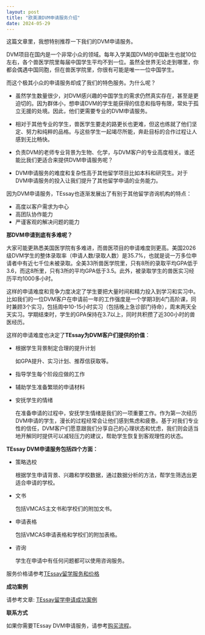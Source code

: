 ```yaml
---
layout: post
title: "欧美澳DVM申请服务介绍"
date: 2024-05-29
---
```


这篇文章里，我想特别推荐一下我们的DVM申请服务。

DVM项目在国内是一个非常小众的领域。每年入学美国DVM的中国新生也就10位左右，各个兽医学院里每届中国学生平均不到一位。虽然全世界无论走到哪里，你都会偶遇中国同胞，但在兽医学院里，你很有可能是唯一一位中国学生。

而这个极其小众的申请服务却成了我们的特色服务。为什么呢？

+ 虽然学生数量很少，对DVM感兴趣的中国学生的需求仍然真实存在，甚至是更迫切的。因为群体小，想申请DVM的学生能获得的信息和指导有限，常处于孤立无援的处境。因此，他们更需要专业的DVM申请服务。
  
+ 相对于其他专业的学生，兽医学生要走的路更长也更难，但这也练就了他们坚定、努力和纯粹的品格。与这些学生一起竭尽所能，奔赴目标的合作过程让人感到无比畅快。

+ 负责DVM的老师专业背景为生物、化学，与DVM客户的专业高度相关。谁还能比我们更适合来提供DVM申请服务呢？

+ DVM申请服务的难度和复杂性高于其他留学项目比如本科和研究生。对于DVM申请服务的投入让我们提升了其他留学申请的业务能力。

因为DVM申请服务，TEssay也逐渐发展出了有别于其他留学咨询机构的特点：

+ 高度以客户需求为中心
+ 高团队协作能力
+ 严谨客观的解决问题的能力

**那DVM申请到底有多难呢？**

大家可能更熟悉美国医学院有多难进，而兽医项目的申请难度则更高。美国2026级DVM学生的整体录取率（申请人数/录取人数）是35.7%，也就是说一万多位申请者中有近七千位未被录取。全美33所兽医学院里，只有8所的录取平均GPA低于3.6，而这8所里，只有3所的平均GPA低于3.5。此外，被录取学生的兽医实习经历平均1000多小时。

这样的申请难度和竞争力度决定了学生要把大量时间和精力投入到学习和实习中。比如我们的一位DVM客户在申请前一年的工作强度是一个学期3到4门高阶课，同时兼顾3个实习，包括周中10-15小时实习（包括晚上急诊部门待命），周末两天全天实习。学期结束时，学生的GPA保持在3.7以上，同时共积攒了近300小时的兽医经历。

这样的申请难度也决定了**TEssay为DVM客户们提供的价值**：

+ 根据学生背景制定合理的提升计划

  如GPA提升、实习计划、推荐信获取等。

+ 指导学生每个阶段应做的工作
  
+ 辅助学生准备繁琐的申请材料
  
+ 安抚学生的情绪

  在准备申请的过程中，安抚学生情绪是我们的一项重要工作。作为第一次经历DVM申请的学生，漫长的过程经常会让他们感到焦虑和疲惫。基于对我们专业性的信任，DVM客户们愿意跟我们分享自己的心理状态和忧虑，我们则会适当地开解同时提供可以减轻压力的建议，帮助学生恢复到客观理性的状态。

**TEssay DVM申请服务包括四个方面：**

+ 策略选校

  根据学生申请背景、兴趣和学校数据，通过数据分析的方法，帮学生筛选出更适合申请的学校。
  
+ 文书

  包括VMCAS主文书和学校们的附加文书。
  
+ 申请表格

  包括VMCAS申请表格和学校们的附加表格。
  
+ 咨询

  学生在申请中有任何问题都可以使用咨询服务。

服务价格请参考[TEssay留学服务和价格](https://tessay.org/blog/2024/04/02/faq)


**成功案例**

请参考文章: [TEssay留学申请成功案例](https://tessay.org/blog/2024/05/27/successful-cases)

**联系方式**

如果你需要TEssay DVM申请服务，请参考[购买流程](https://tessay.org/blog/2024/04/10/contact-form)。


